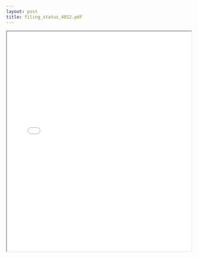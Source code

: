 ```yaml
---
layout: post
title: filing_status_4012.pdf
---
```


<div class="pdf-container">
<iframe src="/ea/assets/pdfs/filing_status_4012.pdf" height="600" width="100%" allowFullScreen="true"></iframe>
</div>

